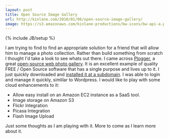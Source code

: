 ```yaml
---
layout: post
title: Open Source Image Gallery
url: http://kinlane.com/2010/01/06/open-source-image-gallery/
image: https://s3.amazonaws.com/kinlane-productions/bw-icons/bw-api-a.png
---
```

{% include JB/setup %}
<p>
     I am trying to find to find an appropriate solution for a friend that will allow him to manage a photo collection. Rather than build something from scratch I thought I'd take a look to see whats out there. I came across <a href="http://www.plogger.org/">Plogger</a>, a great <a href="http://www.plogger.org/">open-source web photo gallery</a>. It is an excellent example of quality FREE / Open Source software that has a single purpose and lives up to it. I just quickly downloaded and <a href="http://imagegallery.kinlane.com">installed it at a subdomain</a>. I was able to login and manage it quickly, simlilar to Wordpress. I would like to play with some cloud enhancements to it:
</p>
<ul class="mainlist">
     <li>Allow easy install on an Amazon EC2 instance as a SaaS tool.
     </li>
     <li>Image storage on Amazon S3
     </li>
     <li>Flickr Integration
     </li>
     <li>Picasa Integration
     </li>
     <li>Flash Image Upload
     </li>
</ul>
<p>
     Just some thoughts as I am playing with it. More to come as I learn more about it.
</p>